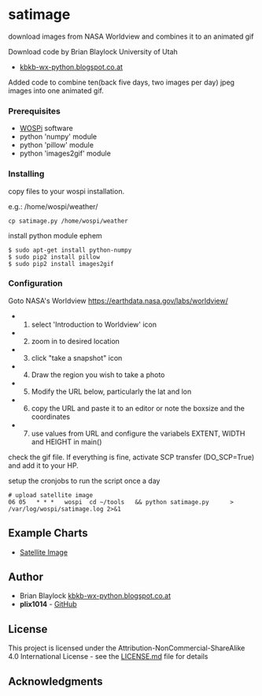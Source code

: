 # satimage

download images from NASA Worldview and combines it to an animated gif

Download code by Brian Blaylock University of Utah
* [kbkb-wx-python.blogspot.co.at](http://kbkb-wx-python.blogspot.co.at/2015/08/download-satellite-images-from-nasa.html)

Added code to combine ten(back five days, two images per day) jpeg images into one animated gif.


### Prerequisites

* [WOSPi](http://www.annoyingdesigns.com/wospi/) software
* python 'numpy' module
* python 'pillow' module
* python 'images2gif' module


### Installing

copy files to your wospi installation.

e.g.: /home/wospi/weather/
```
cp satimage.py /home/wospi/weather
```

install python module ephem
```
$ sudo apt-get install python-numpy
$ sudo pip2 install pillow
$ sudo pip2 install images2gif
```


### Configuration

Goto NASA's Worldview https://earthdata.nasa.gov/labs/worldview/
* 1) select 'Introduction to Worldview' icon
* 2) zoom in to desired location
* 3) click "take a snapshot" icon
* 4) Draw the region you wish to take a photo
* 5) Modify the URL below, particularly the lat and lon
* 6) copy the URL and paste it to an editor or note the boxsize and the coordinates
* 7) use values from URL and configure the variabels EXTENT, WIDTH and HEIGHT in main()


check the gif file. If everything is fine, activate SCP transfer (DO_SCP=True) and add it to your HP.

setup the cronjobs to run the script once a day
```
# upload satellite image
06 05   * * *   wospi  cd ~/tools   && python satimage.py      > /var/log/wospi/satimage.log 2>&1
```


## Example Charts

* [Satellite Image](http://www.lidauer.net/wetter/24h_plots.html)


## Author

* Brian Blaylock [kbkb-wx-python.blogspot.co.at](http://kbkb-wx-python.blogspot.co.at/2015/08/download-satellite-images-from-nasa.html)
* **plix1014** - [GitHub](https://github.com/plix1014)


## License

This project is licensed under the Attribution-NonCommercial-ShareAlike 4.0 International License - see the [LICENSE.md](LICENSE.md) file for details


## Acknowledgments


